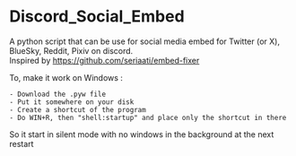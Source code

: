 # Discord_Social_Embed
A python script that can be use for social media embed for Twitter (or X), BlueSky, Reddit, Pixiv on discord.<br/>
Inspired by https://github.com/seriaati/embed-fixer

To, make it work on Windows :
```
- Download the .pyw file
- Put it somewhere on your disk
- Create a shortcut of the program
- Do WIN+R, then "shell:startup" and place only the shortcut in there
```
So it start in silent mode with no windows in the background at the next restart

